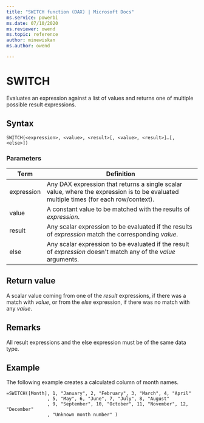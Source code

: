 ```yaml
---
title: "SWITCH function (DAX) | Microsoft Docs"
ms.service: powerbi 
ms.date: 07/10/2020
ms.reviewer: owend
ms.topic: reference
author: minewiskan
ms.author: owend

---
```

# SWITCH

Evaluates an expression against a list of values and returns one of multiple possible result expressions.  
  
## Syntax  
  
```dax
SWITCH(<expression>, <value>, <result>[, <value>, <result>]…[, <else>])  
```
  
### Parameters  

|Term|Definition|  
|--------|--------------|  
| expression  | Any DAX expression that returns a single scalar value, where the expression is to be evaluated multiple times (for each row/context).   |  
| value |  A constant value to be matched with the results of *expression*.  |
|result |Any scalar expression to be evaluated if the results of *expression* match the corresponding *value*.  |
|else |Any scalar expression to be evaluated if the result of *expression* doesn't match any of the *value* arguments.  |

## Return value

A scalar value coming from one of the *result* expressions, if there was a match with *value*, or from the *else* expression, if there was no match with any *value*.  
  
## Remarks

All result expressions and the else expression must be of the same data type.  
  
## Example

The following example creates a calculated column of month names.  
  
```dax
=SWITCH([Month], 1, "January", 2, "February", 3, "March", 4, "April"  
               , 5, "May", 6, "June", 7, "July", 8, "August"  
               , 9, "September", 10, "October", 11, "November", 12, "December"  
               , "Unknown month number" )  
```
